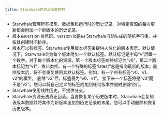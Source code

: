 ```yaml
---
title: Starwhale的资源版本控制
---
```


- Starwhale管理所有模型、数据集和运行时的历史记录。对特定资源的每次更新都会附加一个新版本的历史记录。
- 版本由version id标识。version id是由 Starwhale自动生成的随机字符串，并按其创建时间排序。
- 版本可以有标签。Starwhale使用版本标签来提供人性化的版本表示。默认情况下，Starwhale会为每个版本附加一个默认标签。默认标记是字母“v”后跟一个数字。对于每个版本化的资源，第一个版本标签始终标记为“v0”，第二个版本标记为“v1”，依此类推。有一个特殊的标签“latest”总是指向最新的版本。删除版本后，将不会重复使用其默认标签。例如，有一个带有标签“v0、v1、v2”的模型。 删除“v2”后，标签将为“v0、v1”。 接下来一个标签将是“v3”而不是“v2”。您可以将自己定义的标签附加到任何版本并随时删除它们。
- Starwhale使用线性历史，不提供分支。
- Starwhale资源无法真正回滚。当要恢复某个历史版本时，Starwhale会复制该版本数据并将其作为新版本追加到历史记录的末尾。您可以手动删除和恢复历史版本。
